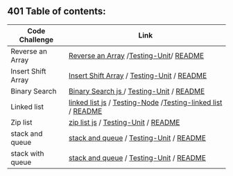 ## 401 Table of contents:


|Code Challenge | Link |
|---------------|------|
|Reverse an Array| [Reverse an Array](https://github.com/engnour94/data-structures-and-algorithms/blob/array-shift/javascript/code-challenges/array-reverse/array-reverse.js)  /[Testing-Unit](/javascript/code-challenges/array-reverse/reverse.test.js)/ [README](https://github.com/engnour94/data-structures-and-algorithms/blob/array-shift/javascript/code-challenges/array-reverse/readme.md)|
|Insert Shift Array| [Insert Shift Array](https://github.com/engnour94/data-structures-and-algorithms/blob/array-shift/javascript/code-challenges/array-shift/array-shift.js)  /  [Testing-Unit](https://github.com/engnour94/data-structures-and-algorithms/tree/array-shift/javascript/code-challenges/array-shift/test)  / [README](https://github.com/engnour94/data-structures-and-algorithms/blob/array-shift/javascript/code-challenges/array-shift/readme.md)|
|Binary Search| [Binary Search js ](https://github.com/engnour94/data-structures-and-algorithms/blob/main/javascript/code-challenges/array-binary-search/array-binary-search.js)  /  [Testing-Unit](https://github.com/engnour94/data-structures-and-algorithms/tree/main/javascript/code-challenges/array-binary-search/test)  / [README](https://github.com/engnour94/data-structures-and-algorithms/tree/main/javascript/code-challenges/array-binary-search/test)|
|Linked list| [linked list js](/javascript/data-structure/linked-list/linked-list.js)  /  [Testing-Node](/javascript/data-structure/linked-list/__test__/node.test.js)  /[Testing-linked list](/javascript/data-structure/linked-list/__test__/ll.test.js)  / [README](/javascript/data-structure/linked-list/readme.md)|
|Zip list| [zip list js](/javascript/data-structure/linked-list/llzip.js)  /  [Testing-Unit](/javascript/data-structure/linked-list/__test__/llzip.test.js/)  / [README](/javascript/data-structure/linked-list/readme.md)|
|stack and queue| [stack and queue](/javascript/data-structure/stacksAndQueues/stacks-and-queues.js/)  /  [Testing-Unit](/javascript/data-structure/stacksAndQueues/__test__/stacks-and-queues.test.js)  / [README](/javascript/data-structure/stacksAndQueues/readme.md)|
|stack with queue| [stack and queue](/javascript/data-structure/queue-with-stacks/queue-with-stacks.js/)  /  [Testing-Unit](/javascript/data-structure/queue-with-stacks/queue-with-stacks.test.js)  / [README](/javascript/data-structure/queue-with-stacks/readme.md)|
  
